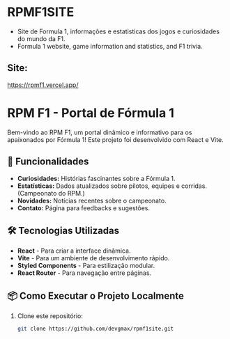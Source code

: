 # RPMF1SITE
- Site de Formula 1, informações e estatisticas dos jogos e curiosidades do mundo da F1.
- Formula 1 website, game information and statistics, and F1 trivia.

## Site:
https://rpmf1.vercel.app/

# RPM F1 - Portal de Fórmula 1

Bem-vindo ao RPM F1, um portal dinâmico e informativo para os apaixonados por Fórmula 1! Este projeto foi desenvolvido com React e Vite.

## 🚀 Funcionalidades

- **Curiosidades:** Histórias fascinantes sobre a Fórmula 1.
- **Estatísticas:** Dados atualizados sobre pilotos, equipes e corridas.(Campeonato do RPM.)
- **Novidades:** Notícias recentes sobre o campeonato.
- **Contato:** Página para feedbacks e sugestões.

## 🛠️ Tecnologias Utilizadas

- **React** - Para criar a interface dinâmica.
- **Vite** - Para um ambiente de desenvolvimento rápido.
- **Styled Components** - Para estilização modular.
- **React Router** - Para navegação entre páginas.

## 📦 Como Executar o Projeto Localmente

1. Clone este repositório:
   ```bash
   git clone https://github.com/devgmax/rpmf1site.git
